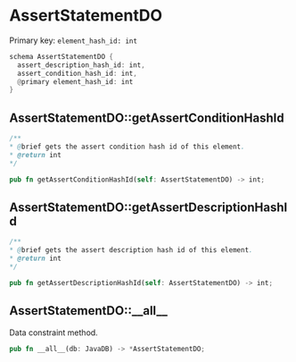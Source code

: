 # AssertStatementDO

Primary key: `element_hash_id: int`

```rust
schema AssertStatementDO {
  assert_description_hash_id: int,
  assert_condition_hash_id: int,
  @primary element_hash_id: int
}
```
## AssertStatementDO::getAssertConditionHashId

```java
/**
* @brief gets the assert condition hash id of this element.
* @return int
*/
```
```rust
pub fn getAssertConditionHashId(self: AssertStatementDO) -> int;
```
## AssertStatementDO::getAssertDescriptionHashId

```java
/**
* @brief gets the assert description hash id of this element.
* @return int
*/
```
```rust
pub fn getAssertDescriptionHashId(self: AssertStatementDO) -> int;
```
## AssertStatementDO::\_\_all\_\_

Data constraint method.

```rust
pub fn __all__(db: JavaDB) -> *AssertStatementDO;
```

